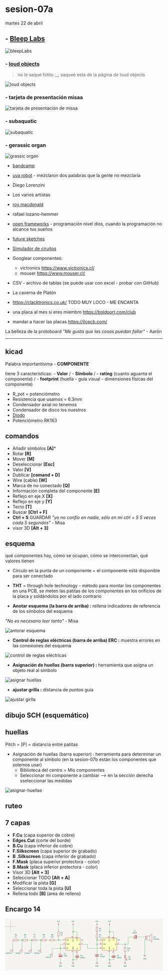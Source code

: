 # sesion-07a

martes 22 de abril

## - **[Bleep Labs](https://bleeplabs.com/)**

![bleepLabs](./archivos/BleepLabs.collage.png)

### - [loud objects](https://loudobjects.bandcamp.com/merch)

> no le saqué fotito ;_; saqueé esta de la página de loud objects

![loud objects](./archivos/loudObjects.jpg)

### - **tarjeta de presentación misaa**

![tarjeta de presentación de missa](./archivos/misaaCollage.png)

### - **subaquatic**

![subaquatic](./archivos/SUBAQUATIC.collage.png)

### - **gerassic organ**

![grassic organ](./archivos/GerassicOrgan.collage.png)

- [bandcamp](https://bandcamp.com/)
- [uva robot](https://uvarobot.bandcamp.com/) - mezclaron dos palabras que la gente no mezclaría
- Diego Lorenzini
- Los varios artistas
- [roy macdonald](https://github.com/roymacdonald)
- rafael lozano-hemmer
- [open frameworks](https://openframeworks.cc/) - programación nivel dios, cuando la programación no alcance tus sueños
- [future sketches](https://www.media.mit.edu/groups/future-sketches/overview/)
- [Simulador de ciruitos](https://www.falstad.com/circuit/circuitjs.html)

- Googlear componentes:
  - victronics <https://www.victronics.cl/>
  - mouser <https://www.mouser.cl/>

- CSV - archivo de tablas (se puede usar con excel - probar con GitHub)
- La caverna de Platón
- <https://clacktronics.co.uk/> TODO MUY LOCO - ME ENCANTA
- una placa al mes si eres miembro <https://boldport.com/club>
- mandar a hacer las placas <https://jlcpcb.com/>

La belleza de la protoboard *"Me gusta que las cosas puedan fallar"* - Aarón

-----

## kicad

Palabra importantísima - **COMPONENTE**

tiene 3 características: - **Valor** / - **Símbolo** / - **rating** (cuanto aguanta el componente) / - **footprint** (huella - guía visual - dimensiones físicas del componente)

- R_pot = potenciómetro
- Resistencia que usamos = 6.3mm
- Condensador axial no tenemos
- Condensador de disco los nuestros
- [Diodo](https://www.mouser.cl/ProductDetail/onsemi-Fairchild/1N4148?qs=i4Fj9T%2FoRm8RMUhj5DeFQg%3D%3D)
- Potenciómetro RK163

## comandos

- Añadir símbolos **[A]***
- Rotar **[R]**
- Mover **[M]**
- Deseleccionar **[Esc]**
- Valor **[V]**
- Dublicar **[comand + D]**
- Wire (cable) **[W]**
- Marca de no conectado **[Q]**
- Información completa del componente **[E]**
- Reflejo en eje X **[X]**
- Reflejo en eje y **[Y]**
- Tecto **[T]**
- Buscar **[Ctrl + F]**
- **Ctrl + S** GUARDAR *"yo no confío en nadie, sólo en mi ctrl + S 5 veces cada 5 segundos"* - Misa
- visor 3D **[Alt + 3]**

## esquema

qué componentes hay, cómo se ocupan, cómo se interconectan, qué valores tienen

- Círculo en la punta de un componente = el componente está disponible para ser conectado

- **THT** = through hole technology - método para montar los componentes en una PCB, se meten las patitas de los componentes en los orificios de la placa y soldándolos por el lado contrario

- **Anotar esquema (la barra de arriba) :** rellena indicadores de referencia de los símbolos del esquema

*"No es necesario leer tanto"* - Misa

![antorar esquema](./archivos/anotar-esquema.collage.png)

- **Control de reglas eléctricas (barra de arriba) ERC :** muestra errores en las conexiones del esquema

![control de reglas eléctricas](./archivos/ERC.collage.png)

- **Asignación de huellas (barra superior) :** herramienta que asigna un objeto real al símbolo

![asignar huellas](./archivos/asiganr-huellas.collage.png)

- **ajustar grilla :** distancia de puntos guía

![ajustar girlla](./archivos/grilla.png)

## dibujo SCH (esquemático)

## huellas

Pitch = [P] = distancia entre patitas

- Asignación de huellas (barra superior) : herramienta para determinar un componente al símbolo (en la sesion-07b están los componentes que solemos usar)
  - Biblioteca del centro = Mis componentes
  - Seleccionar mi componente a cambiar --> en la sección derecha sseleccionar las medidas

![asignar-huellas](./archivos/asiganr-huellas.collage.png)

## ruteo

## 7 capas

- **F.Cu** (capa superior de cobre)
- **Edges.Cut** (corte del borde)
- **B.Cu** (capa inferior de cobre)
- **F.Silkscreen** (capa superior de grabado)
- **B .Silkscreen** (capa inferior de grabado)
- **F.Mask** (placa superior protectora - color)
- **B.Mask** (placa inferior protectora - color)
- Visor 3D **[Alt + 3]**
- Seleccionar TODO **[Alt + A]**
- Modificar la pista **[G]**
- Seleccionar toda la pista **[U]**
- Rellena todo **[B]** (area de relleno)

## Encargo 14

![Teclado APC](./archivos/tecladoAPC.kicad.png)
